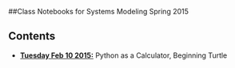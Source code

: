 ##Class Notebooks for Systems Modeling Spring 2015

Contents
------

* [**Tuesday Feb 10 2015:**](http://nbviewer.ipython.org/github/bblais/Systems-Modeling-Spring-2015-Notebooks/blob/master/Tuesday_Feb_10_2015.ipynb) Python as a Calculator, Beginning Turtle
